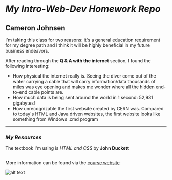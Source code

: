 # *My Intro-Web-Dev Homework Repo*
## Cameron Johnsen

I'm taking this class for two reasons: it's a general education requirement for my degree path and I think it will be highly beneficial in my future business endeavors.

After reading through the **Q & A with the internet** section, I found the following interesting:
- How physical the internet really is.  Seeing the diver come out of the water carrying a cable that will carry information/data thousands of miles was eye opening and makes me wonder where all the hidden end-to-end cable points are.
- How much data is being sent around the world in 1 second: 52,931 gigabytes!
- How unrecognizable the first website created by CERN was.  Compared to today's HTML and Java driven websites, the first website looks like something from Windows .cmd program
---
### *My Resources*
The textbook I'm using is *HTML and CSS* by **John Duckett**

```The textbook I'm using is *HTML and CSS* by **John Duckett**
```

More information can be found via the [course website](https://media-ed-online.github.io/intro-web-dev/)

![alt text](http://bit.ly/2DIVG46)
